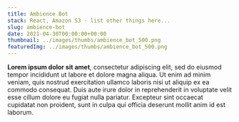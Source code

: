 ```yaml
---
title: Ambience Bot
stack: React, Amazon S3 - list other things here...
slug: ambience-bot
date: 2021-04-30T00:00:00+00:00
thumbnail: ../images/thumbs/ambience_bot_500.png
featuredImg: ../images/thumbs/ambience_bot_500.png
---
```


**Lorem ipsum dolor sit amet**, consectetur adipiscing elit, sed do eiusmod tempor incididunt ut labore et dolore magna aliqua. Ut enim ad minim veniam, quis nostrud exercitation ullamco laboris nisi ut aliquip ex ea commodo consequat. Duis aute irure dolor in reprehenderit in voluptate velit esse cillum dolore eu fugiat nulla pariatur. Excepteur sint occaecat cupidatat non proident, sunt in culpa qui officia deserunt mollit anim id est laborum.